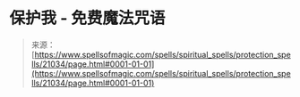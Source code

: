 <!--yml

category: 未分类

date: 2024-06-12 19:04:17

-->

# 保护我 - 免费魔法咒语

> 来源：[https://www.spellsofmagic.com/spells/spiritual_spells/protection_spells/21034/page.html#0001-01-01](https://www.spellsofmagic.com/spells/spiritual_spells/protection_spells/21034/page.html#0001-01-01)
